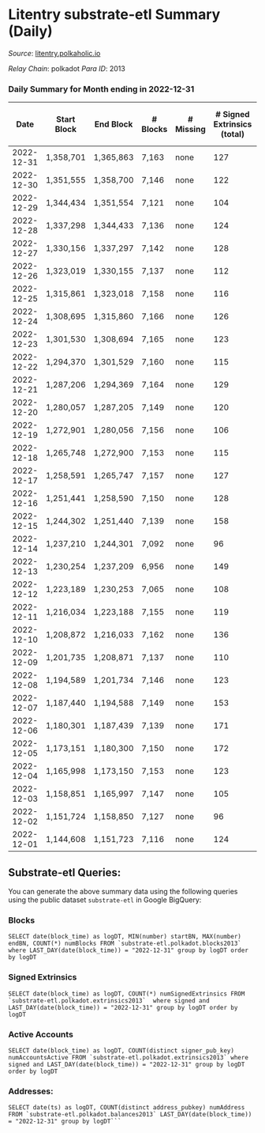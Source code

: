 # Litentry substrate-etl Summary (Daily)

_Source_: [litentry.polkaholic.io](https://litentry.polkaholic.io)

*Relay Chain*: polkadot
*Para ID*: 2013



### Daily Summary for Month ending in 2022-12-31


| Date | Start Block | End Block | # Blocks | # Missing | # Signed Extrinsics (total) | # Active Accounts | # Addresses with Balances | # Events | # Transfers | # XCM Transfers In | # XCM Transfers Out |
| ---- | ----------- | --------- | -------- | --------- | --------------------------- | ----------------- | ------------------------- | -------- | ----------- | ------------------ | ------------------- |
| 2022-12-31 | 1,358,701 | 1,365,863 | 7,163 | none  | 127 | 61 | 4,741 | 20,358 |   |   |   |
| 2022-12-30 | 1,351,555 | 1,358,700 | 7,146 | none  | 122 | 67 | 4,739 | 20,223 |   |   |   |
| 2022-12-29 | 1,344,434 | 1,351,554 | 7,121 | none  | 104 | 53 | 4,739 | 18,752 |   |   |   |
| 2022-12-28 | 1,337,298 | 1,344,433 | 7,136 | none  | 124 | 64 | 4,738 | 20,136 |   |   |   |
| 2022-12-27 | 1,330,156 | 1,337,297 | 7,142 | none  | 128 | 65 | 4,737 | 20,151 |   |   |   |
| 2022-12-26 | 1,323,019 | 1,330,155 | 7,137 | none  | 112 | 61 | 4,738 | 19,980 |   |   |   |
| 2022-12-25 | 1,315,861 | 1,323,018 | 7,158 | none  | 116 | 59 |  | 19,972 |   |   |   |
| 2022-12-24 | 1,308,695 | 1,315,860 | 7,166 | none  | 126 | 61 |  | 20,039 |   |   |   |
| 2022-12-23 | 1,301,530 | 1,308,694 | 7,165 | none  | 123 | 70 |  | 19,988 |   |   |   |
| 2022-12-22 | 1,294,370 | 1,301,529 | 7,160 | none  | 115 | 57 |  | 19,910 |   |   |   |
| 2022-12-21 | 1,287,206 | 1,294,369 | 7,164 | none  | 129 | 70 |  | 19,967 |   |   |   |
| 2022-12-20 | 1,280,057 | 1,287,205 | 7,149 | none  | 120 | 67 |  | 19,865 |   |   |   |
| 2022-12-19 | 1,272,901 | 1,280,056 | 7,156 | none  | 106 | 55 |  | 19,744 | 1  |   |   |
| 2022-12-18 | 1,265,748 | 1,272,900 | 7,153 | none  | 115 | 60 |  | 19,722 |   |   |   |
| 2022-12-17 | 1,258,591 | 1,265,747 | 7,157 | none  | 127 | 64 | 4,731 | 19,837 |   |   |   |
| 2022-12-16 | 1,251,441 | 1,258,590 | 7,150 | none  | 128 | 62 | 4,731 | 19,844 |   |   |   |
| 2022-12-15 | 1,244,302 | 1,251,440 | 7,139 | none  | 158 | 74 | 4,731 | 19,876 |   |   |   |
| 2022-12-14 | 1,237,210 | 1,244,301 | 7,092 | none  | 96 | 59 |  | 19,318 |   |   |   |
| 2022-12-13 | 1,230,254 | 1,237,209 | 6,956 | none  | 149 | 73 | 4,729 | 19,290 |   |   |   |
| 2022-12-12 | 1,223,189 | 1,230,253 | 7,065 | none  | 108 | 57 |  | 19,189 |   |   |   |
| 2022-12-11 | 1,216,034 | 1,223,188 | 7,155 | none  | 119 | 70 |  | 19,394 |   |   |   |
| 2022-12-10 | 1,208,872 | 1,216,033 | 7,162 | none  | 136 | 69 |  | 19,465 |   |   |   |
| 2022-12-09 | 1,201,735 | 1,208,871 | 7,137 | none  | 110 | 56 |  | 19,212 |   |   |   |
| 2022-12-08 | 1,194,589 | 1,201,734 | 7,146 | none  | 123 | 65 |  | 19,253 |   |   |   |
| 2022-12-07 | 1,187,440 | 1,194,588 | 7,149 | none  | 153 | 71 |  | 19,320 |   |   |   |
| 2022-12-06 | 1,180,301 | 1,187,439 | 7,139 | none  | 171 | 77 |  | 19,218 |   |   |   |
| 2022-12-05 | 1,173,151 | 1,180,300 | 7,150 | none  | 172 | 72 |  | 19,077 |   |   |   |
| 2022-12-04 | 1,165,998 | 1,173,150 | 7,153 | none  | 123 | 68 |  | 18,671 |   |   |   |
| 2022-12-03 | 1,158,851 | 1,165,997 | 7,147 | none  | 105 | 54 |  | 18,454 |   |   |   |
| 2022-12-02 | 1,151,724 | 1,158,850 | 7,127 | none  | 96 | 54 |  | 18,313 |   |   |   |
| 2022-12-01 | 1,144,608 | 1,151,723 | 7,116 | none  | 124 | 55 |  | 17,570 |   |   |   |

## Substrate-etl Queries:
You can generate the above summary data using the following queries using the public dataset `substrate-etl` in Google BigQuery:


### Blocks
```
SELECT date(block_time) as logDT, MIN(number) startBN, MAX(number) endBN, COUNT(*) numBlocks FROM `substrate-etl.polkadot.blocks2013`  where LAST_DAY(date(block_time)) = "2022-12-31" group by logDT order by logDT
```


### Signed Extrinsics
```
SELECT date(block_time) as logDT, COUNT(*) numSignedExtrinsics FROM `substrate-etl.polkadot.extrinsics2013`  where signed and LAST_DAY(date(block_time)) = "2022-12-31" group by logDT order by logDT
```


### Active Accounts
```
SELECT date(block_time) as logDT, COUNT(distinct signer_pub_key) numAccountsActive FROM `substrate-etl.polkadot.extrinsics2013` where signed and LAST_DAY(date(block_time)) = "2022-12-31" group by logDT order by logDT
```


### Addresses:
```
SELECT date(ts) as logDT, COUNT(distinct address_pubkey) numAddress FROM `substrate-etl.polkadot.balances2013` LAST_DAY(date(block_time)) = "2022-12-31" group by logDT```

